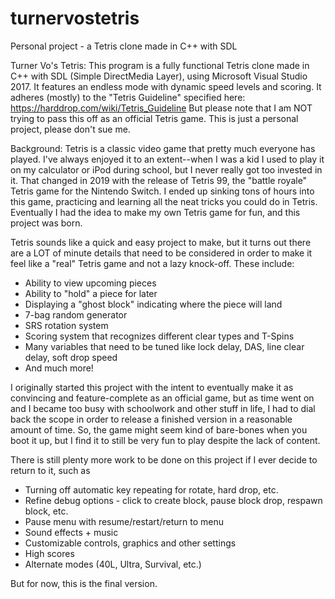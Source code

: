 # turnervostetris
Personal project - a Tetris clone made in C++ with SDL

Turner Vo's Tetris:
This program is a fully functional Tetris clone made in C++ with SDL (Simple DirectMedia Layer), using Microsoft Visual Studio 2017. It features an endless mode with dynamic speed levels and scoring. It adheres (mostly) to the "Tetris Guideline" specified here: 
https://harddrop.com/wiki/Tetris_Guideline
But please note that I am NOT trying to pass this off as an official Tetris game. This is just a personal project, please don't sue me.

Background: Tetris is a classic video game that pretty much everyone has played. I've always enjoyed it to an extent--when I was a kid I used to play it on my calculator or iPod during school, but I never really got too invested in it. That changed in 2019 with the release of Tetris 99, the "battle royale" Tetris game for the Nintendo Switch. I ended up sinking tons of hours into this game, practicing and learning all the neat tricks you could do in Tetris. Eventually I had the idea to make my own Tetris game for fun, and this project was born.

Tetris sounds like a quick and easy project to make, but it turns out there are a LOT of minute details that need to be considered in order to make it feel like a "real" Tetris game and not a lazy knock-off. These include:
- Ability to view upcoming pieces
- Ability to "hold" a piece for later
- Displaying a "ghost block" indicating where the piece will land
- 7-bag random generator
- SRS rotation system
- Scoring system that recognizes different clear types and T-Spins
- Many variables that need to be tuned like lock delay, DAS, line clear delay, soft drop speed
- And much more!

I originally started this project with the intent to eventually make it as convincing and feature-complete as an official game, but as time went on and I became too busy with schoolwork and other stuff in life, I had to dial back the scope in order to release a finished version in a reasonable amount of time. So, the game might seem kind of bare-bones when you boot it up, but I find it to still be very fun to play despite the lack of content.

There is still plenty more work to be done on this project if I ever decide to return to it, such as
- Turning off automatic key repeating for rotate, hard drop, etc.
- Refine debug options - click to create block, pause block drop, respawn block, etc.
- Pause menu with resume/restart/return to menu
- Sound effects + music
- Customizable controls, graphics and other settings
- High scores
- Alternate modes (40L, Ultra, Survival, etc.)

But for now, this is the final version.
